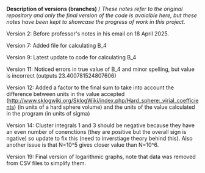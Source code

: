 **Description of versions (branches)** /
_These notes refer to the original repository and only the final version of the code is avaialble here, but these notes have been kept to showcase the progress of work in this project._

Version 2: Before professor's notes in his email on 18 April 2025.

Version 7: Added file for calculating B_4

Version 9: Latest update to code for calculating B_4

Version 11: Noticed errors in true value of B_4 and minor spelling, but value is incorrect (outputs 23.400781524807606)

Version 12: Added a factor to the final sum to take into account the difference between units in the value accepted (http://www.sklogwiki.org/SklogWiki/index.php/Hard_sphere:_virial_coefficients) (in units of a hard sphere volume) and the units of the value calculated in the program (in units of sigma)

Version 14: Cluster integrals 1 and 3 should be negative because they have an even number of conenctions (they are positive but the overall sign is ngative) so update to fix this (need to inverstiage theory behind this). Also another issue is that N=10^5 gives closer value than N=10^6.

Version 19: Final version of logarithmic graphs, note that data was removed from CSV files to simplify them.
